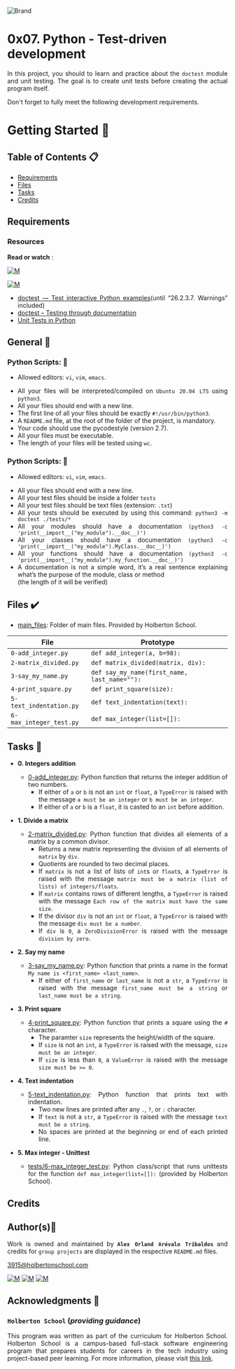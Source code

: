 ![Brand](https://assets.website-files.com/6105315644a26f77912a1ada/610540e8b4cd6969794fe673_Holberton_School_logo-04-04.svg)

# 0x07. Python - Test-driven development
<div style="text-align: justify">

In this project, you should to learn and practice about the `doctest` module and unit testing. The goal is to create unit tests before creating the actual program itself.

Don't forget to fully meet the following development requirements.
	
# Getting Started :running:	
<div style="text-align: justify">
	
## Table of Contents :clipboard:

* [Requirements](#requirements)
* [Files](#files)
* [Tasks](#tasks-page_with_curl)
* [Credits](#credits)

	
## Requirements 

### Resources

**Read or watch** :

[![M](https://upload.wikimedia.org/wikipedia/commons/thumb/2/2f/Google_2015_logo.svg/80px-Google_2015_logo.svg.png)](https://www.google.com/search?q=programing+in+python&hl=es&ei=bUHBYY7XBrCNwbkP15C0qAk&oq=programing+in+py&gs_lcp=Cgdnd3Mtd2l6EAEYADIFCAAQgAQyBggAEBYQHjIGCAAQFhAeMgYIABAWEB4yBggAEBYQHjIGCAAQFhAeMgYIABAWEB4yBggAEBYQHjIGCAAQFhAeMgYIABAWEB46BwgAEEcQsAM6BwgAELADEENKBAhBGABKBAhGGABQhBdYjxxg4C1oAnACeACAAbUBiAGsApIBAzAuMpgBAKABAcgBCsABAQ&sclient=gws-wiz)

[![M](https://upload.wikimedia.org/wikipedia/commons/thumb/e/e1/Logo_of_YouTube_%282015-2017%29.svg/70px-Logo_of_YouTube_%282015-2017%29.svg.png)](https://www.youtube.com/results?search_query=programing+python)

* [doctest — Test interactive Python examples](https://docs.python.org/3.4/library/doctest.html)(until “26.2.3.7. Warnings” included)
* [doctest – Testing through documentation](https://pymotw.com/3/doctest/)
* [Unit Tests in Python](https://www.youtube.com/watch?v=1Lfv5tUGsn8)

## General :page_with_curl:
<div style="text-align: justify">
	
### Python Scripts: :pushpin:
		
* Allowed editors: `vi`, `vim`, `emacs`. </div>
<div style="text-align: justify">

* All your files will be interpreted/compiled on `Ubuntu 20.04 LTS` using `python3`.
* All your files should end with a new line.
* The first line of all your files should be exactly `#!/usr/bin/python3`.
* A `README.md` file, at the root of the folder of the project, is mandatory.
* Your code should use the pycodestyle (version 2.7).
* All your files must be executable.
* The length of your files will be tested using `wc`.
	
### Python Scripts: :pushpin:

* Allowed editors: `vi`, `vim`, `emacs`. </div>
<div style="text-align: justify">

* All your files should end with a new line.
* All your test files should be inside a folder `tests`
* All your test files should be text files (extension: `.txt`)
* All your tests should be executed by using this command: `python3 -m doctest ./tests/*`
* All your modules should have a documentation `(python3 -c 'print(__import__("my_module").__doc__)')`
* All your classes should have a documentation `(python3 -c 'print(__import__("my_module").MyClass.__doc__)')`
* All your functions should have a documentation `(python3 -c 'print(__import__("my_module").my_function.__doc__)')`
* A documentation is not a simple word, it’s a real sentence explaining what’s the purpose of the module, class or method
	<div style="text-align: justify">
	(the length of it will be verified)

	
## Files :heavy_check_mark:

* [main_files](./main_files): Folder of main files. Provided by Holberton School.
		
| File                     | Prototype                                    |
| ------------------------ | -------------------------------------------- |
| `0-add_integer.py`       | `def add_integer(a, b=98):`                  |
| `2-matrix_divided.py`    | `def matrix_divided(matrix, div):`           |
| `3-say_my_name.py`       | `def say_my_name(first_name, last_name=""):` |
| `4-print_square.py`      | `def print_square(size):`                    |
| `5-text_indentation.py`  | `def text_indentation(text):`                |
| `6-max_integer_test.py`  | `def max_integer(list=[]):`		  |
		
## Tasks :page_with_curl:

* **0. Integers addition**
  	* [0-add_integer.py](./0-add_integer.py): Python function that returns the integer addition
 	 of two numbers.
 		* If either of `a` or `b` is not an `int` or `float`, a `TypeError` is raised
  		with the message `a must be an integer` or `b must be an integer`.
  		* If either of `a` or `b` is a `float`, it is casted to an `int`
  		before addition.

* **1. Divide a matrix**
  	* [2-matrix_divided.py](./2-matrix_divided.py): Python function that divides all
  	elements of a matrix by a common divisor.
  		* Returns a new matrix representing the division of all elements of `matrix`
  		by `div`.
  		* Quotients are rounded to two decimal places.
  		* If `matrix` is not a list of lists of `int`s or `float`s, a `TypeError`
  		is raised with the message `matrix must be a matrix (list of lists) of
  		integers/floats`.
  		* If `matrix` contains rows of different lengths, a `TypeError` is raised
  		with the message `Each row of the matrix must have the same size`.
  		* If the divisor `div` is not an `int` or `float`, a `TypeError` is raised
 		with the message `div must be a number`.
  		* If `div` is `0`, a `ZeroDivisionError` is raised with the message
  		`division by zero`.

* **2. Say my name**
  	* [3-say_my_name.py](./3-say_my_name.py): Python function that prints a name in
  	the format `My name is <first_name> <last_name>`.
  		* If either of `first_name` or `last_name` is not a `str`, a `TypeError` is
  		raised with the message `first_name must be a string` or `last_name must be a
  		string`.

* **3. Print square**
  	* [4-print_square.py](./4-print_square.py): Python function that prints a square using
  	the `#` character.
  		* The paramter `size` represents the height/width of the square.
  		* If `size` is not an `int`, a `TypeError` is raised  with the message,
  		`size must be an integer`.
  		* If `size` is less than `0`, a `ValueError` is raised with the message `size
  		must be >= 0`.

* **4. Text indentation**
  	* [5-text_indentation.py](./5-text_indentation.py): Python function that prints text with
  	indentation.
  		* Two new lines are printed after any `.`, `?`, or `:` character.
  		* If `text` is not a `str`, a `TypeError` is raised with the message `text
  		must be a string`.
  		* No spaces are printed at the beginning or end of each printed line.

* **5. Max integer - Unittest**
  	* [tests/6-max_integer_test.py](./tests/6-max_integer_text.py): Python class/script
  	that runs unittests for the function `def max_integer(list=[]):`
  	(provided by Holberton School).
		
## Credits

## Author(s):blue_book:

Work is owned and maintained by 
	**`Alex Orland Arévalo Tribaldos`**  and credits for `group projects` are displayed in the respective `README.md` files.

<3915@holbertonschool.com>
	
[![M](https://upload.wikimedia.org/wikipedia/commons/thumb/9/91/Octicons-mark-github.svg/25px-Octicons-mark-github.svg.png)](https://github.com/Alexoat76)
[![M](https://upload.wikimedia.org/wikipedia/fr/thumb/c/c8/Twitter_Bird.svg/25px-Twitter_Bird.svg.png)](https://twitter.com/aoarevalot)
[![M](https://upload.wikimedia.org/wikipedia/commons/thumb/c/ca/LinkedIn_logo_initials.png/25px-LinkedIn_logo_initials.png)](https://www.linkedin.com/in/Alexoat76/)


## Acknowledgments :mega: 

### **`Holberton School`** (*providing guidance*)
	
This program was written as part of the curriculum for Holberton School.
Holberton School is a campus-based full-stack software engineering program
that prepares students for careers in the tech industry using project-based
peer learning. For more information,  please visit [this link](https://www.holbertonschool.com/).
